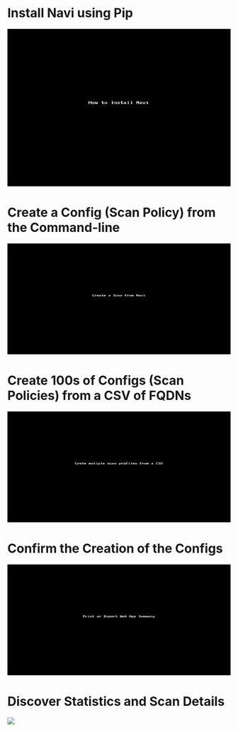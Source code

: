 # Install Navi using Pip
![](images/Install_Navi.gif)

# Create a Config (Scan Policy) from the Command-line
![](images/was_Create_scan.gif)

# Create 100s of Configs (Scan Policies) from a CSV of FQDNs
![](images/multifqdn.gif)

# Confirm the Creation of the Configs
![](images/creation_proof.gif)

# Discover Statistics and Scan Details
![](images/was_overview.gif)





